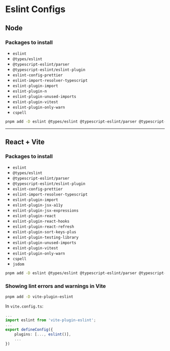 # Eslint Configs

## Node

### Packages to install

- `eslint`
- `@types/eslint`
- `@typescript-eslint/parser`
- `@typescript-eslint/eslint-plugin`
- `eslint-config-prettier`
- `eslint-import-resolver-typescript`
- `eslint-plugin-import`
- `eslint-plugin-n`
- `eslint-plugin-unused-imports`
- `eslint-plugin-vitest`
- `eslint-plugin-only-warn`
- `cspell`

```bash
pnpm add -D eslint @types/eslint @typescript-eslint/parser @typescript-eslint/eslint-plugin eslint-config-prettier eslint-import-resolver-typescript eslint-plugin-import eslint-plugin-n eslint-plugin-unused-imports eslint-plugin-vitest eslint-plugin-only-warn cspell
```

---

## React + Vite

### Packages to install

- `eslint`
- `@types/eslint`
- `@typescript-eslint/parser`
- `@typescript-eslint/eslint-plugin`
- `eslint-config-prettier`
- `eslint-import-resolver-typescript`
- `eslint-plugin-import`
- `eslint-plugin-jsx-a11y`
- `eslint-plugin-jsx-expressions`
- `eslint-plugin-react`
- `eslint-plugin-react-hooks`
- `eslint-plugin-react-refresh`
- `eslint-plugin-sort-keys-plus`
- `eslint-plugin-testing-library`
- `eslint-plugin-unused-imports`
- `eslint-plugin-vitest`
- `eslint-plugin-only-warn`
- `cspell`
- `jsdom`

```bash
pnpm add -D eslint @types/eslint @typescript-eslint/parser @typescript-eslint/eslint-plugin eslint-config-prettier eslint-import-resolver-typescript eslint-plugin-import eslint-plugin-jsx-a11y eslint-plugin-jsx-expressions eslint-plugin-react eslint-plugin-react-hooks  eslint-plugin-react-refresh eslint-plugin-sort-keys-plus eslint-plugin-testing-library eslint-plugin-unused-imports eslint-plugin-vitest eslint-plugin-only-warn jsdom cspell
```

### Showing lint errors and warnings in Vite

```bash
pnpm add -D vite-plugin-eslint
```

In `vite.config.ts`:

```ts
...
import eslint from 'vite-plugin-eslint';
...
export defineConfig({
	plugins: [..., eslint()],
	...
})

```
